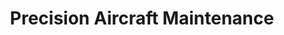 ---
title: "Precision Aircraft Maintenance"
url: /montoursville/precision-aircraft-maintenance/
shop: trade
---